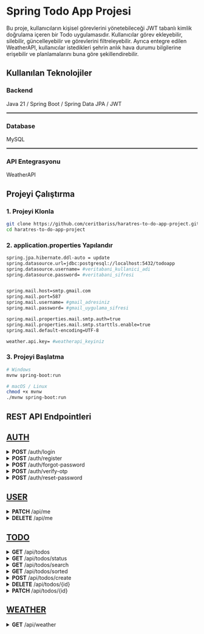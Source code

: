 # Spring Todo App Projesi

Bu proje, kullanıcıların kişisel görevlerini yönetebileceği JWT tabanlı kimlik doğrulama içeren bir Todo uygulamasıdır. 
Kullanıcılar görev ekleyebilir, silebilir, güncelleyebilir ve görevlerini filtreleyebilir. Ayrıca entegre edilen WeatherAPI, 
kullanıcılar istedikleri şehrin anlık hava durumu bilgilerine erişebilir ve planlamalarını buna göre şekillendirebilir.

## Kullanılan Teknolojiler

###  Backend
Java 21 / Spring Boot / Spring Data JPA / JWT

<hr style="border: 0.2px solid #888;" />

### Database
MySQL

<hr style="border: 0.2px solid #888;" />

### API Entegrasyonu
WeatherAPI 



## Projeyi Çalıştırma
### 1. Projeyi Klonla
```bash
git clone https://github.com/ceritbariss/haratres-to-do-app-project.git
cd haratres-to-do-app-project
```

### 2. application.properties Yapılandır
```bash
spring.jpa.hibernate.ddl-auto = update
spring.datasource.url=jdbc:postgresql://localhost:5432/todoapp
spring.datasource.username= #veritabani_kullanici_adi
spring.datasource.password= #veritabani_sifresi


spring.mail.host=smtp.gmail.com
spring.mail.port=587
spring.mail.username= #gmail_adresiniz
spring.mail.password= #gmail_uygulama_sifresi

spring.mail.properties.mail.smtp.auth=true
spring.mail.properties.mail.smtp.starttls.enable=true
spring.mail.default-encoding=UTF-8

weather.api.key= #weatherapi_keyiniz
```

### 3. Projeyi Başlatma
```bash
# Windows
mvnw spring-boot:run

# macOS / Linux
chmod +x mvnw
./mvnw spring-boot:run
```


## REST API Endpointleri

## [AUTH](https://github.com/ceritbariss/haratres-to-do-app-project/blob/main/src/main/java/com/todoapp/todoapp/controller/AuthController.java)
<details>

<summary> <b>POST</b> /auth/login </summary>

<b>Açıklama :</b> Kullanıcının kullanıcı adı ve şifresi ile giriş yapmasını sağlar. Başarılı girişte JWT token döner.

<b>URL :</b> http://localhost:8080/auth/login

<b>Request :</b>
```json
{
  "username": "baris1",
  "userPassword": "123456"
}
```

<b>Response :</b>
```json
{
  "jwt": "eyJhbGciOiJIUzI1NiJ9.eyJzdWIiOiJiYXJpczEiLCJpYXQiOjE3NTI3NjM4NDIsImV4cCI6MTc1Mjc2NzQ0Mn0.Axc_r6sAs-S7w_E94RXg3uPty-6MUTHRhWawCuAkEcc"
}
```
<b>Error :</b>
```text
  Kullanıcı adı veya şifre hatalı!
```
</details>

<details>

<summary> <b>POST</b> /auth/register </summary>

<b>Açıklama :</b> Yeni bir kullanıcı kaydı oluşturur.

<b>URL :</b> http://localhost:8080/auth/register

<b>Request :</b>
```json
{
  "userName": "baris2",
  "password": "123456",
  "firstName": "Barış",
  "lastName": "Cerit",
  "gender": "Male",
  "birthDate": "2003-01-11",
  "email": "cerit.bariss1@gmail.com",
  "phoneNumber": "05349758308"
}
```

<b>Response :</b>
```json
  Kayıt başarılı!
```
<b>Error :</b>
```text
  {
    "timestamp": "2025-07-17T18:01:40.8687937",
    "status": 400,
    "error": "Bad Request",
    "message": "Bu kullanıcı adı kullanılıyor!",
    "path": "/auth/register"
  }
```
</details>

<details>

<summary> <b>POST</b> /auth/forgot-password </summary>

<b>Açıklama :</b> Şifre sıfırlama için e-posta adresine OTP kodu gönderir.

<b>URL :</b> http://localhost:8080/auth/forgot-password

<b>Request :</b>
```json
{
  "email" : "cerit.bariss@gmail.com"
}
```

<b>Response :</b>
```json
  OTP e-mail adresinize gönderildi!
```
<b>Error :</b>
```text
  {
    "timestamp": "2025-07-17T18:06:39.6171454",
    "status": 400,
    "error": "Bad Request",
    "message": "Kullanıcı bulunamadı!",
    "path": "/auth/forgot-password"
  }
```
</details>

<details>

<summary> <b>POST</b> /auth/verify-otp </summary>

<b>Açıklama :</b> Kullanıcının e-posta adresine gönderilen OTP kodunun doğruluğunu kontrol eder.

<b>URL :</b> http://localhost:8080/auth/verify-otp

<b>Request :</b>
```json
{
  "email" : "cerit.bariss@gmail.com",
  "otp" : "494325"
}
```

<b>Response :</b>
```json
  OTP Doğrulandı!
```
<b>Error :</b>
```text
  {
    "timestamp": "2025-07-17T18:09:19.47802",
    "status": 400,
    "error": "Bad Request",
    "message": "Hatalı E-Mail Veya OTP Girişi Yaptınız!",
    "path": "/auth/verify-otp"
  }
```
</details>

<details>

<summary> <b>POST</b> /auth/reset-password </summary>

<b>Açıklama :</b> Girilen OTP ve yeni şifre ile kullanıcı şifresini günceller.

<b>URL :</b> http://localhost:8080/auth/reset-password

<b>Request :</b>
```json
{
  "email" : "cerit.bariss@gmail.com",
  "otp" : "494325",
  "newPassword" : "123456"
}
```

<b>Response :</b>
```json
  Şifreniz başarıyla güncellendi.
```
<b>Error :</b>
```json
  {
  "timestamp": "2025-07-17T18:14:03.005528",
  "status": 400,
  "error": "Bad Request",
  "message": "OTP bulunamadı.",
  "path": "/auth/reset-password"
  }
```
</details>

## [USER](https://github.com/ceritbariss/haratres-to-do-app-project/blob/main/src/main/java/com/todoapp/todoapp/controller/UserController.java)
<details>

<summary> <b>PATCH</b> /api/me </summary>

<b>Açıklama :</b> Giriş yapmış kullanıcının bilgilerini günceller, eğer kullanıcı adı güncellendiyse yeni JWT token döner.

<b>URL :</b> http://localhost:8080/api/me

<b>Request :</b>
```json
{
  "username": "bariscerit",
  "password": "123456",
  "firstName": "Barış",
  "lastName": "Cerit",
  "gender": "Erkek",
  "birthDate": "2000-05-12",
  "email": "cerit.bariss@hotmail.com",
  "phoneNumber": "05341234567"
}
```

<b>Response :</b>

Username güncellendiği için JWT döndü.
```json
{
  "jwt": "eyJhbGciOiJIUzI1NiJ9.eyJzdWIiOiJiYXJpc2Nlcml0IiwiaWF0IjoxNzUyODIwNjY2LCJleHAiOjE3NTI4MjQyNjZ9.2A-p0GVLV2-4i66UfuzFRmWjJtZJ0XTaIgat_TtBKcw"
}
```
Eğer username güncellenmezse.
```json
Kullanıcı bilgileri güncellendi
```

<b>Error :</b>
```json
{
  "timestamp": "2025-07-18T09:49:02.3009879",
  "status": 400,
  "error": "Bad Request",
  "message": "Girdiğiniz kullanıcı adı başkası tarafından kullanılıyor yada şuanda kullandığınız kullanıcı adına eşit!",
  "path": "/api/me"
}
```
</details>

<details>

<summary> <b>DELETE</b> /api/me </summary>

<b>Açıklama :</b> Giriş yapan kullanıcının hesabını siler.

<b>URL :</b> http://localhost:8080/api/me


</details>

## [TODO](https://github.com/ceritbariss/haratres-to-do-app-project/blob/main/src/main/java/com/todoapp/todoapp/controller/TodoController.java)
<details>

<summary> <b>GET</b> /api/todos </summary>

<b>Açıklama :</b> Giriş yapan kullanıcının todolarını sayfalı olarak getirir.

<b>URL :</b> http://localhost:8080/api/todos?page=0&size=1

<b>Request :</b>
```json
page = 0
size = 1
```

<b>Response :</b>
```json
{
  "content": [
    {
      "id": 66,
      "title": "Frontend bağlantısını test et",
      "description": "React uygulaması ile API endpointleri arasındaki bağlantı kontrol edilecek",
      "createdDate": "2025-07-17 14:41",
      "updateDate": "2025-07-17 14:41",
      "dueDate": "2026-07-10 14:15",
      "status": "CREATED"
    }
  ],
  "pageable": {
    "pageNumber": 0,
    "pageSize": 1,
    "sort": {
      "empty": false,
      "sorted": true,
      "unsorted": false
    },
    "offset": 0,
    "paged": true,
    "unpaged": false
  },
  "last": false,
  "totalElements": 9,
  "totalPages": 9,
  "first": true,
  "size": 1,
  "number": 0,
  "sort": {
    "empty": false,
    "sorted": true,
    "unsorted": false
  },
  "numberOfElements": 1,
  "empty": false
}
```
<b>Error :</b>
```json
{
  "timestamp": "2025-07-18T09:56:51.9068532",
  "status": 400,
  "error": "Bad Request",
  "message": "Page index must not be less than zero",
  "path": "/api/todos"
}
```
</details>

<details>

<summary> <b>GET</b> /api/todos/status </summary>

<b>Açıklama :</b> Belirtilen duruma göre todoları sayfalı olarak listeler.

<b>URL :</b> http://localhost:8080/api/todos/status?status=IN_PROGRESS&page=0&size=1

<b>Request :</b>

Status değerleri = IN_PROGRESS / CREATED / COMPLETE
```json
status = IN_PROGRESS
page = 0
size = 1
```

<b>Response :</b>
```json
{
  "content": [
    {
      "id": 41,
      "title": "Hata mesajlarını özelleştir",
      "description": "ValidationException ve RuntimeException mesajları kullanıcı dostu hale getirilecek",
      "createdDate": "2025-07-14 17:49",
      "updateDate": "2025-07-14 17:56",
      "dueDate": "2026-07-18 09:30",
      "status": "IN_PROGRESS"
    }
  ],
  "pageable": {
    "pageNumber": 0,
    "pageSize": 1,
    "sort": {
      "empty": false,
      "sorted": true,
      "unsorted": false
    },
    "offset": 0,
    "paged": true,
    "unpaged": false
  },
  "last": false,
  "totalElements": 2,
  "totalPages": 2,
  "first": true,
  "size": 1,
  "number": 0,
  "sort": {
    "empty": false,
    "sorted": true,
    "unsorted": false
  },
  "numberOfElements": 1,
  "empty": false
}
```
<b>Error :</b>
```json
{
  "timestamp": "2025-07-18T10:03:43.5334226",
  "status": 400,
  "error": "Bad Request",
  "message": "Geçersiz status değeri: 'IN_PROGR'. Beklenen tip: Status.",
  "path": "/api/todos/status"
}
```
</details>

<details>

<summary> <b>GET</b> /api/todos/search </summary>

<b>Açıklama :</b> Girilen anahtar kelimeyi içeren başlıklara sahip görevleri sayfalı olarak listeler.

<b>URL :</b> http://localhost:8080/api/todos/search?keyword=front&page=0&size=1

<b>Request :</b>

```json
keyword = front
page = 0
size = 1
```

<b>Response :</b>
```json
{
  "content": [
    {
      "id": 66,
      "title": "Frontend bağlantısını test et",
      "description": "React uygulaması ile API endpointleri arasındaki bağlantı kontrol edilecek",
      "createdDate": "2025-07-17 14:41",
      "updateDate": "2025-07-17 14:41",
      "dueDate": "2026-07-10 14:15",
      "status": "CREATED"
    }
  ],
  "pageable": {
    "pageNumber": 0,
    "pageSize": 1,
    "sort": {
      "empty": false,
      "sorted": true,
      "unsorted": false
    },
    "offset": 0,
    "paged": true,
    "unpaged": false
  },
  "last": false,
  "totalElements": 2,
  "totalPages": 2,
  "first": true,
  "size": 1,
  "number": 0,
  "sort": {
    "empty": false,
    "sorted": true,
    "unsorted": false
  },
  "numberOfElements": 1,
  "empty": false
}
```
<b>Error :</b>
```json
{
  "timestamp": "2025-07-18T10:08:04.5518902",
  "status": 400,
  "error": "Bad Request",
  "message": "searchTodosByTitle.keyword: Anahtar kelime boş olamaz.",
  "path": "/api/todos/search"
}
```
</details>

<details>

<summary> <b>GET</b> /api/todos/sorted </summary>

<b>Açıklama :</b> Girilen sıralama kriterine ve yönüne göre görevleri sayfalı olarak sıralı şekilde listeler.

<b>URL :</b> http://localhost:8080/api/todos/sorted?sortBy=dueDate&direction=desc&page=0&size=1

<b>Request :</b>

sortBy değerleri = createdDate / updateDate / dueDate
```json
sortBy = dueDate
direction = desc
page = 0
size = 1
```

<b>Response :</b>
```json
{
  "content": [
    {
      "id": 42,
      "title": "Yeni görev oluşturma modalı ekle",
      "description": "Kullanıcı yeni todo eklerken modal pencere ile işlem yapılacak",
      "createdDate": "2025-07-14 17:49",
      "updateDate": "2025-07-14 17:49",
      "dueDate": "2026-07-19 14:00",
      "status": "CREATED"
    }
  ],
  "pageable": {
    "pageNumber": 0,
    "pageSize": 1,
    "sort": {
      "empty": false,
      "sorted": true,
      "unsorted": false
    },
    "offset": 0,
    "paged": true,
    "unpaged": false
  },
  "last": false,
  "totalElements": 9,
  "totalPages": 9,
  "first": true,
  "size": 1,
  "number": 0,
  "sort": {
    "empty": false,
    "sorted": true,
    "unsorted": false
  },
  "numberOfElements": 1,
  "empty": false
}
```
<b>Error :</b>
```json
{
  "timestamp": "2025-07-18T10:12:28.3917741",
  "status": 400,
  "error": "Bad Request",
  "message": "No property 'dueDa' found for type 'Todo'; Did you mean 'dueDate'",
  "path": "/api/todos/sorted"
}
```
</details>

<details>

<summary> <b>POST</b> /api/todos/create </summary>

<b>Açıklama :</b> Yeni bir görev oluşturarak veritabanına kaydeder ve oluşturulan görevi döner.

<b>URL :</b> http://localhost:8080/api/todos/create

<b>Request :</b>

```json
{
  "title": "Frontend bağlantısını test et",
  "description": "React uygulaması ile API endpointleri arasındaki bağlantı kontrol edilecek",
  "dueDate": "2026-07-10T14:15:00"
}
```

<b>Response :</b>
```json
{
  "id": 67,
  "title": "Frontend bağlantısını test et",
  "description": "React uygulaması ile API endpointleri arasındaki bağlantı kontrol edilecek",
  "createdDate": "2025-07-18 10:16",
  "updateDate": "2025-07-18 10:16",
  "dueDate": "2026-07-10 14:15",
  "status": "CREATED"
}
```
<b>Error :</b>
```json
{
  "timestamp": "2025-07-18T10:16:35.6556481",
  "status": 400,
  "error": "Bad Request",
  "message": "Title alanı boş olamaz.",
  "path": "/api/todos/create"
}
```
</details>

<details>

<summary> <b>DELETE</b> /api/todos/{id} </summary>

<b>Açıklama :</b> Belirtilen ID'ye sahip görevi siler. Başarılı işlemde içerik döndürülmez (204 No Content).

<b>URL :</b> http://localhost:8080/api/todos/{id}

<b>Request :</b>

```json
id = 67
```

<b>Response :</b>
```json
204
No Content
```
<b>Error :</b>
```json
{
  "timestamp": "2025-07-18T10:20:00.1599167",
  "status": 400,
  "error": "Bad Request",
  "message": "Bu todo size ait değil veya böyle bir todo yok.",
  "path": "/api/todos/45"
}
```
</details>

<details>

<summary> <b>PATCH</b> /api/todos/{id} </summary>

<b>Açıklama :</b> Belirtilen ID'ye sahip görevin bilgilerini günceller ve güncellenmiş görevi döner.

<b>URL :</b> http://localhost:8080/api/todos/{id}

<b>Request :</b>

```json
{
  "title": "Alışveriş Yap",
  "description": "Market alışverişi yapılacak. Sebzeler ve temel ihtiyaçlar alınacak.",
  "dueDate": "2025-07-20T15:30:00",
  "status" : "IN_PROGRESS"
}
```

<b>Response :</b>
```json
{
  "id": 38,
  "title": "Alışveriş Yap",
  "description": "Market alışverişi yapılacak. Sebzeler ve temel ihtiyaçlar alınacak.",
  "createdDate": "2025-07-14 17:48",
  "updateDate": "2025-07-18 10:24",
  "dueDate": "2025-07-20 15:30",
  "status": "IN_PROGRESS"
}
```
<b>Error :</b>
```json
{
  "timestamp": "2025-07-18T10:24:06.7490038",
  "status": 400,
  "error": "Bad Request",
  "message": "Bu todo size ait değil veya böyle bir todo yok.",
  "path": "/api/todos/45"
}
```
</details>


## [WEATHER](https://github.com/ceritbariss/haratres-to-do-app-project/blob/main/src/main/java/com/todoapp/todoapp/controller/WeatherController.java)
<details>

<summary> <b>GET</b> /api/weather </summary>

<b>Açıklama :</b> Girilen şehir, ilçe ve gün sayısına göre hava durumu tahminini döner.

<b>URL :</b> http://localhost:8080/api/weather?city=İstanbul&district=Maltepe&days=1

<b>Request :</b>

```json
city = İstanbul
district = Maltepe
days = 1
```

<b>Response :</b>
```json
{
  "location": {
    "name": "Maltepe",
    "region": "Istanbul"
  },
  "forecast": {
    "forecastday": [
      {
        "date": "2025-07-18",
        "day": {
          "condition": {
            "text": "Güneşli"
          },
          "maxtemp_c": 27.4,
          "mintemp_c": 22.4,
          "maxwind_kph": 24.5,
          "avghumidity": 67
        }
      }
    ]
  }
}
```
<b>Error :</b>
```json
{
  "timestamp": "2025-07-18T10:28:55.3488626",
  "status": 400,
  "error": "Bad Request",
  "message": "400 Bad Request on GET request for \"https://api.weatherapi.com/v1/forecast.json\": \"{\"error\":{\"code\":1006,\"message\":\"No matching location found.\"}}\"",
  "path": "/api/weather"
}
```
</details>